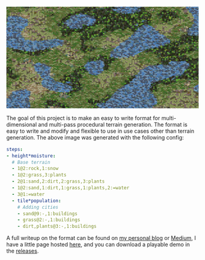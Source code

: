 
![](docs/assets/img/bg.png)

The goal of this project is to make an easy to write format for multi-dimensional and multi-pass procedural terrain generation. The format is easy to write and modify and flexible to use in use cases other than terrain generation. The above image was generated with the following config:


```yaml
steps:
- height*moisture:
  # Base terrain
  - 1@2:rock,1:snow
  - 1@2:grass,3:plants
  - 2@1:sand,2:dirt,2:grass,3:plants
  - 1@2:sand,1:dirt,1:grass,1:plants,2:=water
  - 3@1:=water
  - tile*population:
    # Adding cities
    - sand@9:-,1:buildings
    - grass@2:-,1:buildings
    - dirt,plants@3:-,1:buildings
```

 A full writeup on the format can be found on [my personal blog](https://www.gammagames.net/posts/programming/procgen-ruleset) or [Medium](https://medium.com/@gammagames/procedural-generation-ruleset-478a7aeb4c12), I have a little page hosted [here](https://gammagames.github.io/procedural-generation-ruleset/), and you can download a playable demo in the [releases](https://github.com/GammaGames/procedural-generation-ruleset/releases).
